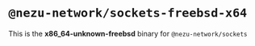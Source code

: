 # `@nezu-network/sockets-freebsd-x64`

This is the **x86_64-unknown-freebsd** binary for `@nezu-network/sockets`
